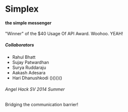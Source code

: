 # Simplex
#### the simple messenger
"Winner" of the $40 Usage Of API Award. Woohoo. YEAH!

##### Collaborators
* Rahul Bhatt
* Sujay Patwardhan
* Surya Ruddaraju
* Aakash Adesara
* Hari Dhanushkodi ()()()()

###### Angel Hack SV 2014 Summer
Bridging the communication barrier!
